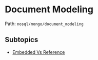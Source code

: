 # Document Modeling

Path: `nosql/mongo/document_modeling`

## Subtopics
- [Embedded Vs Reference](./embedded_vs_reference/README.md)
